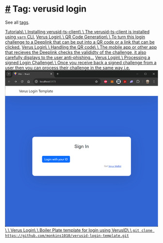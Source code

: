 # [\#](https://monkins1010.github.io/tags/verusid-login/\#tag-verusid-login) Tag: verusid login

See all [tags](https://monkins1010.github.io/tags/).

[Tutorials\\
\\
Installing verusid-ts-client\\
\\
The verusid-ts-client is installed using `yarn` CLI.](https://monkins1010.github.io/veruslogin/getting-started/) [Verus Login\\
\\
QR Code Generation\\
\\
To turn this login challenge to a Deeplink that can be put into a QR code or a link that can be clicked.](https://monkins1010.github.io/veruslogin/server-login/) [Verus Login\\
\\
Handling the QR code\\
\\
The mobile app or other app that recieves the Deeplink checks the valididty of the challenge, it also carefully displays to the user anti-phishing...](https://monkins1010.github.io/veruslogin/validate-login/) [Verus Login\\
\\
Processing a signed Login Challenge\\
\\
Once you receive back a signed challenge from a user then you can process their challenge in the same way i.e.](https://monkins1010.github.io/veruslogin/process-login/) [![](https://github.com/monkins1010/verusid-login-template/blob/main/PNG/signin.png?raw=true)\\
\\
Verus Login\\
\\
Boiler Plate template for login using VerusID\\
\\
`git clone https://github.com/monkins1010/verusid-login-template.git`](https://monkins1010.github.io/veruslogin/login-template/)